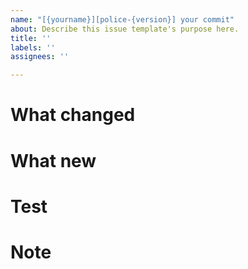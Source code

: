```yaml
---
name: "[{yourname}][police-{version}] your commit"
about: Describe this issue template's purpose here.
title: ''
labels: ''
assignees: ''

---
```


# What changed


# What new


# Test


# Note
